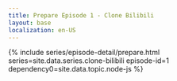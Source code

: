 ```yaml
---
title: Prepare Episode 1 - Clone Bilibili
layout: base
localization: en-US
---
```


{% include series/episode-detail/prepare.html
    series=site.data.series.clone-bilibili
    episode-id=1
    dependency0=site.data.topic.node-js
%}